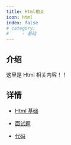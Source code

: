 ```yaml
---
title: Html相关
icon: html
index: false
# category:
#     - 基础
---
```


## 介绍

这里是 Html 相关内容！！

## 详情

-   [Html 基础](Basic.md)

-   [面试题](Job.md)

-   [代码](Code.md)
